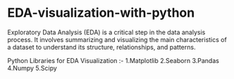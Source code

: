# EDA-visualization-with-python
Exploratory Data Analysis (EDA) is a critical step in the data analysis process. It involves summarizing and visualizing the main characteristics of a dataset to understand its structure, relationships, and patterns.

Python Libraries for EDA Visualization :-
1.Matplotlib
2.Seaborn
3.Pandas
4.Numpy
5.Scipy

